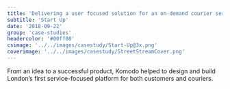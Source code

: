 ```yaml
---
title: 'Delivering a user focused solution for an on-demand courier service'
subtitle: 'Start Up'
date: '2018-09-22'
group: 'case-studies'
headercolor: '#00ff00'
csimage: '../../images/casestudy/Start-Up@3x.png'
coverimage: '../../images/casestudy/StreetStreamCover.png'
---
```


From an idea to a successful product, Komodo helped to design and build London’s first service-focused platform for both customers and couriers.